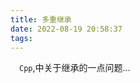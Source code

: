 ```yaml
---
title: 多重继承
date: 2022-08-19 20:58:37
tags:
---
```


<p>
&ensp;&ensp;<code>Cpp</code>,中关于继承的一点问题...
</p>

<!-- more -->
